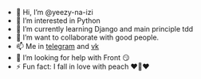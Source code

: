 - 👋 Hi, I’m @yeezy-na-izi
- 👀 I’m interested in Python
- 🌱 I’m currently learning Django and main principle tdd
- 💞️ I’m want to collaborate with good people.
- 📫 Me in [telegram](http://t.me/yeezy_na_izi) and [vk](https://vk.com/yeezy_na_izi)
- 🤔 I’m looking for help with Front 😏
- ⚡️ Fun fact: I fall in love with peach ❤️🍑❤️
